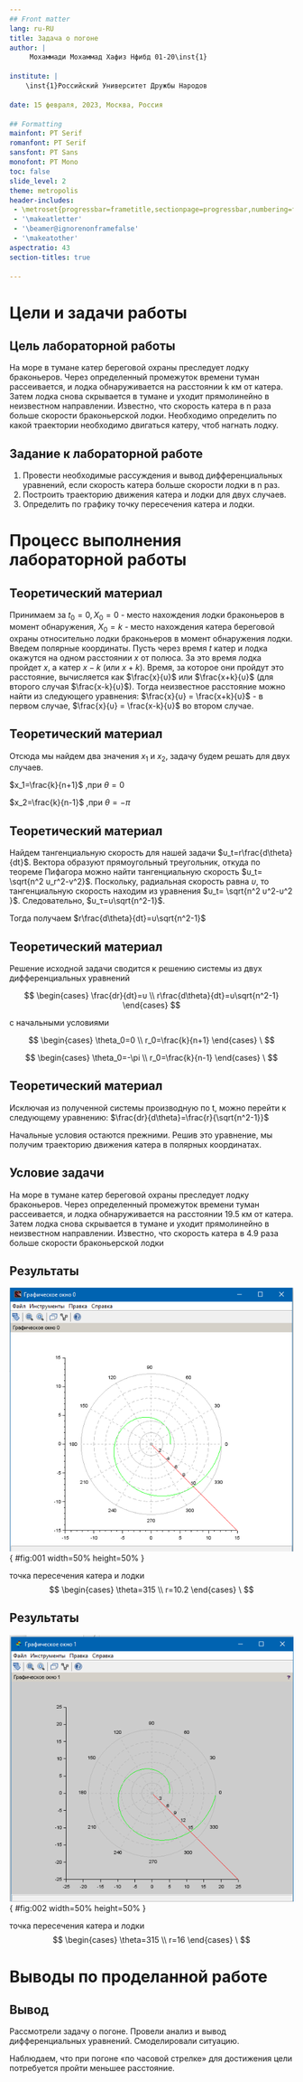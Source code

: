 ```yaml
---
## Front matter
lang: ru-RU
title: Задача о погоне
author: |
	 Мохаммади Мохаммад Хафиз Нфибд 01-20\inst{1}

institute: |
	\inst{1}Российский Университет Дружбы Народов

date: 15 февраля, 2023, Москва, Россия

## Formatting
mainfont: PT Serif
romanfont: PT Serif
sansfont: PT Sans
monofont: PT Mono
toc: false
slide_level: 2
theme: metropolis
header-includes: 
 - \metroset{progressbar=frametitle,sectionpage=progressbar,numbering=fraction}
 - '\makeatletter'
 - '\beamer@ignorenonframefalse'
 - '\makeatother'
aspectratio: 43
section-titles: true

---
```


# Цели и задачи работы

## Цель лабораторной работы

На море в тумане катер береговой охраны преследует лодку браконьеров. Через определенный промежуток времени туман рассеивается, и лодка обнаруживается на расстоянии k км от катера. Затем лодка снова скрывается в тумане и уходит прямолинейно в неизвестном направлении. Известно, что скорость катера в n раза больше скорости браконьерской лодки. 
Необходимо определить по какой траектории необходимо двигаться катеру, чтоб нагнать лодку.

## Задание к лабораторной работе

1. Провести необходимые рассуждения и вывод дифференциальных уравнений, если скорость катера больше скорости лодки в n раз.
2. Построить траекторию движения катера и лодки для двух случаев. 
3. Определить по графику точку пересечения катера и лодки.

# Процесс выполнения лабораторной работы

## Теоретический материал 

Принимаем за $t_0=0, X_0=0$  - место нахождения лодки браконьеров в момент обнаружения, $X_0=k$   - место нахождения катера береговой охраны относительно лодки браконьеров в момент обнаружения лодки. Введем полярные координаты.
Пусть через время $t$ катер и лодка окажутся на одном расстоянии $x$ от полюса. За это время лодка пройдет $x$, а катер $x-k$ (или $x+k$). Время, за которое они пройдут это расстояние, вычисляется как $\frac{x}{υ}$ или $\frac{x+k}{υ}$ (для второго случая $\frac{x-k}{υ}$). 
Тогда неизвестное расстояние можно найти из следующего уравнения:  $\frac{x}{υ} = \frac{x+k}{υ}$ - в первом случае, $\frac{x}{υ} =  \frac{x-k}{υ}$ во втором случае.

## Теоретический материал 

Отсюда мы найдем два значения $x_1$ и $x_2$, задачу будем решать для двух случаев. 

$x_1=\frac{k}{n+1}$ ,при $\theta=0$

$x_2=\frac{k}{n-1}$ ,при $\theta=-\pi$

## Теоретический материал 

Найдем тангенциальную скорость для нашей задачи $υ_t=r\frac{d\theta}{dt}$.
Вектора образуют прямоугольный треугольник, откуда по теореме Пифагора можно найти тангенциальную скорость $υ_t= \sqrt{n^2 υ_r^2-v^2}$. Поскольку, радиальная скорость равна $υ$, то тангенциальную скорость находим из уравнения $υ_t= \sqrt{n^2 υ^2-υ^2 }$. Следовательно, $υ_τ=υ\sqrt{n^2-1}$.

Тогда получаем $r\frac{d\theta}{dt}=υ\sqrt{n^2-1}$

## Теоретический материал 

Решение исходной задачи сводится к решению системы из двух дифференциальных уравнений 

$$
 \begin{cases}
   \frac{dr}{dt}=υ
	\\   
	r\frac{d\theta}{dt}=υ\sqrt{n^2-1}
 \end{cases}
$$

с начальными условиями

$$
 \begin{cases}
   \theta_0=0
   \\
	r_0=\frac{k}{n+1}
 \end{cases}
\
$$

$$
 \begin{cases}
   \theta_0=-\pi
   \\
	r_0=\frac{k}{n-1}
 \end{cases}
\
$$

## Теоретический материал 

Исключая из полученной системы производную по t, можно перейти к следующему уравнению: $\frac{dr}{d\theta}=\frac{r}{\sqrt{n^2-1}}$

Начальные условия остаются прежними. Решив это уравнение, мы получим
траекторию движения катера в полярных координатах. 

## Условие задачи

На море в тумане катер береговой охраны преследует лодку браконьеров.
Через определенный промежуток времени туман рассеивается, и лодка обнаруживается на расстоянии 19.5 км от катера. 
Затем лодка снова скрывается в тумане и уходит прямолинейно в неизвестном направлении. 
Известно, что скорость катера в 4.9 раза больше скорости браконьерской лодки

## Результаты

![траектории для случая 1](image/01.png){ #fig:001 width=50% height=50% }

точка пересечения катера и лодки
$$
 \begin{cases}
   \theta=315
   \\
	r=10.2
 \end{cases}
\
$$

## Результаты

![траектории для случая 2](image/02.png){ #fig:002 width=50% height=50% }

точка пересечения катера и лодки
$$
 \begin{cases}
   \theta=315
   \\
	r=16
 \end{cases}
\
$$


# Выводы по проделанной работе

## Вывод

Рассмотрели задачу о погоне. Провели анализ и вывод дифференциальных уравнений. Смоделировали ситуацию.

Наблюдаем, что при погоне «по часовой стрелке» для достижения цели потребуется пройти меньшее расстояние.

